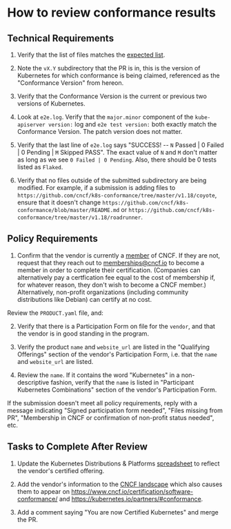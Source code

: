 # How to review conformance results

## Technical Requirements

1. Verify that the list of files matches the
[expected list](https://github.com/cncf/k8s-conformance/blob/master/instructions.md#contents-of-the-pr).

2. Note the `vX.Y` subdirectory that the PR is in, this is the version of
Kubernetes for which conformance is being claimed, referenced as the
"Conformance Version" from hereon.

3. Verify that the Conformance Version is the current or previous two versions of Kubernetes.

4. Look at `e2e.log`.  Verify that the `major.minor` component of the
`kube-apiserver version:` log and `e2e test version:` both exactly match
the Conformance Version. The patch version does not matter.

5. Verify that the last line of `e2e.log` says "SUCCESS! -- `N` Passed | 0
Failed | 0 Pending | `M` Skipped PASS".  The exact value of `N` and `M` don't
matter as long as we see `0 Failed | 0 Pending`. Also, there should be 0 tests
listed as `Flaked`.

6. Verify that no files outside of the submitted subdirectory are being modified.
For example, if a submission is adding files to `https://github.com/cncf/k8s-conformance/tree/master/v1.18/coyote`,
ensure that it doesn't change `https://github.com/cncf/k8s-conformance/blob/master/README.md` or
`https://github.com/cncf/k8s-conformance/tree/master/v1.18/roadrunner`.

## Policy Requirements

1. Confirm that the vendor is currently a
[member](https://www.cncf.io/about/members/) of CNCF. If they are not, request
that they reach out to memberships@cncf.io to become a member in order to
complete their certification. (Companies can alternatively pay a certfication
fee equal to the cost of membership if, for whatever reason, they don't wish to
become a CNCF member.) Alternatively, non-profit organizations (including community
distributions like Debian) can certify at no cost.

Review the `PRODUCT.yaml` file, and:

2. Verify that there is a Participation Form on file for the `vendor`, and that
the vendor is in good standing in the program.

3. Verify the product `name` and `website_url` are listed in the
"Qualifying Offerings" section of the vendor's Participation Form, i.e. that
the `name` and `website_url` are listed.

4. Review the `name`. If it contains the word "Kubernetes" in a non-descriptive
fashion, verify that the `name` is listed in "Participant Kubernetes
Combinations" section of the vendor's Participation Form.

If the submission doesn't meet all policy requirements, reply with a message indicating "Signed participation form needed", "Files missing from PR", "Membership in CNCF or confirmation of non-profit status needed", etc.

## Tasks to Complete After Review

1. Update the Kubernetes Distributions & Platforms [spreadsheet](https://docs.google.com/a/linuxfoundation.org/spreadsheets/d/1LxSqBzjOxfGx3cmtZ4EbB_BGCxT_wlxW_xgHVVa23es/edit) to reflect the vendor's certified offering.

2. Add the vendor's information to the [CNCF landscape](https://landscape.cncf.io/grouping=landscape&landscape=certified-kubernetes-distribution,certified-kubernetes-hosted,certified-kubernetes-installer) which also causes them to appear on https://www.cncf.io/certification/software-conformance/ and https://kubernetes.io/partners/#conformance.

3. Add a comment saying "You are now Certified Kubernetes" and merge the PR.
